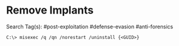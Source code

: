 # Remove Implants

Search Tag(s): #post-exploitation #defense-evasion #anti-forensics

`C:\> misexec /q /qn /norestart /uninstall {<GUID>}`
